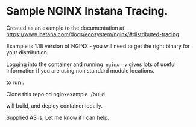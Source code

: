# Sample NGINX Instana Tracing.

Created as an example to the documentation at 
https://www.instana.com/docs/ecosystem/nginx/#distributed-tracing

Example is 1.18 version of NGINX - you will need to get the right binary for your distribution.

Logging into the container and running` nginx -v` gives lots of useful information if you are using non standard module locations.


to run :

Clone this repo
cd nginxexample
./build 

will build, and deploy container locally.

Supplied AS is, Let me know if I can help.
